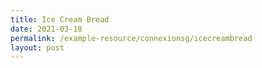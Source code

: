 ```yaml
---
title: Ice Cream Bread
date: 2021-03-18
permalink: /example-resource/connexionsg/icecreambread
layout: post
---
```


